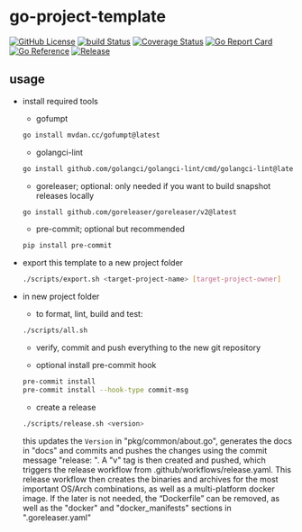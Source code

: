 # go-project-template

[![GitHub License](https://img.shields.io/github/license/gms1/go-project-template)](https://raw.githubusercontent.com/gms1/go-project-template/refs/heads/main/LICENSE)
[![build Status](https://github.com/gms1/go-project-template/actions/workflows/build.yaml/badge.svg)](https://github.com/gms1/go-project-template/actions/workflows/build.yaml)
[![Coverage Status](https://codecov.io/gh/gms1/go-project-template/branch/main/graph/badge.svg)](https://codecov.io/gh/gms1/go-project-template)
[![Go Report Card](https://goreportcard.com/badge/github.com/gms1/go-project-template)](https://goreportcard.com/report/github.com/gms1/go-project-template)
[![Go Reference](https://pkg.go.dev/badge/github.com/gms1/go-project-template?status.svg)](https://pkg.go.dev/github.com/gms1/go-project-template?tab=doc)
[![Release](https://img.shields.io/github/release/gms1/go-project-template.svg?style=flat-square)](https://github.com/gms1/go-project-template/releases)

## usage

- install required tools

  - gofumpt

  ```bash
  go install mvdan.cc/gofumpt@latest
  ```

  - golangci-lint

  ```bash
  go install github.com/golangci/golangci-lint/cmd/golangci-lint@latest
  ```

  - goreleaser; optional: only needed if you want to build snapshot releases locally

  ```bash
  go install github.com/goreleaser/goreleaser/v2@latest
  ```

  - pre-commit; optional but recommended

  ```bash
  pip install pre-commit
  ```

- export this template to a new project folder

  ```bash
  ./scripts/export.sh <target-project-name> [target-project-owner]
  ```

- in new project folder

  - to format, lint, build and test:

  ```bash
  ./scripts/all.sh
  ```

  - verify, commit and push everything to the new git repository

  - optional install pre-commit hook

  ```bash
  pre-commit install
  pre-commit install --hook-type commit-msg
  ```

  - create a release

  ```bash
  ./scripts/release.sh <version>
  ```

  this updates the `Version` in "pkg/common/about.go", generates the docs in "docs" and commits and pushes the changes using the commit message "release: <version>".
  A "v<version>" tag is then created and pushed, which triggers the release workflow from .github/workflows/release.yaml. This release workflow then creates the binaries and archives for the most important OS/Arch combinations, as well as a multi-platform docker image. If the later is not needed, the “Dockerfile” can be removed, as well as the "docker" and "docker_manifests" sections in ".goreleaser.yaml"
